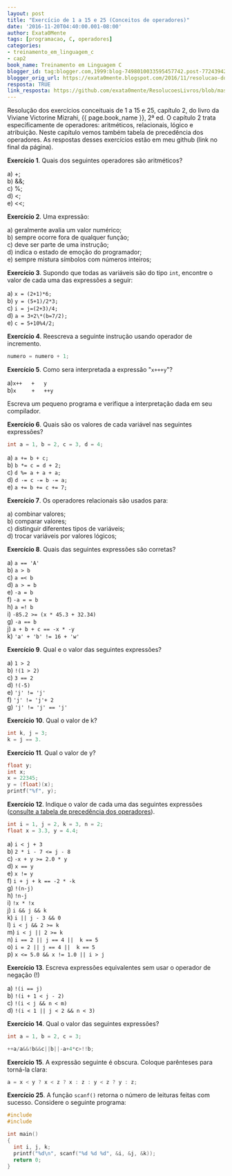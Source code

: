 ```yaml
---
layout: post
title: "Exercício de 1 a 15 e 25 (Conceitos de operadores)"
date: '2016-11-20T04:40:00.001-08:00'
author: Exata0Mente
tags: [programacao, C, operadores]
categories:
- treinamento_em_linguagem_c
- cap2  
book_name: Treinamento em Linguagem C
blogger_id: tag:blogger.com,1999:blog-7498010033595457742.post-7724394280978662700
blogger_orig_url: https://exata0mente.blogspot.com/2016/11/resolucao-dos-exercicios-conceituais-de.html
resposta: TRUE
link_resposta: https://github.com/exata0mente/ResolucoesLivros/blob/master/Programacao/Treinamento_em_Liguagem_C/Cap2/Exercicio1_15_25.c
---
```


Resolução dos exercícios conceituais de 1 a 15 e 25, capítulo 2, do livro da Viviane Victorine Mizrahi, {{ page.book_name }}, 2ª ed.
O capítulo 2 trata especificamente de operadores: aritméticos, relacionais, lógico e atribuição. Neste capítulo
vemos também tabela de precedência dos operadores. As respostas desses exercícios estão em meu github (link no final da página).

**Exercício 1**. Quais dos seguintes operadores são aritméticos?

a) +;  
b) &&;  
c) %;  
d) <;  
e) <<;  

**Exercício 2**. Uma expressão:

a) geralmente avalia um valor numérico;  
b) sempre ocorre fora de qualquer função;  
c) deve ser parte de uma instrução;  
d) indica o estado de emoção do programador;  
e) sempre mistura símbolos com números inteiros;  

**Exercício 3**. Supondo que todas as variáveis são do tipo `int`, encontre o valor de cada uma das expressões a seguir:

a) `x = (2+1)*6;`  
b) `y = (5+1)/2*3;`  
c) `i = j=(2+3)/4;`  
d) `a = 3+2\*(b=7/2);`  
e) `c = 5+10%4/2;`  

**Exercício 4**. Reescreva a seguinte instrução usando operador de incremento.

```c
numero = numero + 1;
```

**Exercício 5**. Como sera interpretada a expressão "`x+++y`"?

a)`x++   +   y`  
b)`x     +   ++y`

Escreva um pequeno programa e verifique a interpretação dada em seu compilador.

**Exercício 6**. Quais são os valores de cada variável nas seguintes expressões?

```c
int a = 1, b = 2, c = 3, d = 4;
```

a) `a += b + c;`  
b) `b *= c = d + 2;`  
c) `d %= a + a + a;`  
d) `d -= c -= b -= a;`  
e) `a += b += c += 7;`  


**Exercício 7**. Os operadores relacionais são usados para:

a) combinar valores;  
b) comparar valores;  
c) distinguir diferentes tipos de variáveis;  
d) trocar variáveis por valores lógicos;  

**Exercício 8**. Quais das seguintes expressões são corretas?

a) `a == 'A'`  
b) `a > b`  
c) `a =< b`  
d) `a > = b`  
e) `-a = b`  
f) `-a = = b`  
h) `a =! b`  
i) `-85.2 >= (x * 45.3 + 32.34)`  
g) `-a == b`  
j) `a + b + c == -x * -y`  
k) `'a' + 'b' != 16 + 'w'`  

**Exercício 9**. Qual e o valor das seguintes expressões?

a) `1 > 2`  
b) `!(1 > 2)`  
c) `3 == 2`  
d) `!(-5)`  
e) `'j' != 'j'`  
f) `'j' != 'j'+ 2`  
g) `'j' != 'j' == 'j'`  

**Exercício 10**. Qual o valor de k?

```c
int k, j = 3;
k = j == 3.
```

**Exercício 11**. Qual o valor de y?

```c
float y;
int x;
x = 22345;
y = (float)(x);
printf("%f", y);
```

**Exercício 12**. Indique o valor de cada uma das seguintes expressões
([consulte a tabela de precedência dos operadores]()).

```c
int i = 1, j = 2, k = 3, n = 2;
float x = 3.3, y = 4.4;
```
a) `i < j + 3`  
b) `2 * i - 7 <= j - 8`  
c) `-x + y >= 2.0 * y`  
d) `x == y`  
e) `x != y`  
f) `i + j + k == -2 * -k`  
g) `!(n-j)`  
h) `!n-j`  
i) `!x * !x`  
j) `i && j && k`  
k) `i || j - 3 && 0`  
l) `i < j && 2 >= k`  
m) `i < j || 2 >= k`  
n) `i == 2 || j == 4 ||  k == 5`  
o) `i = 2 || j == 4 ||  k == 5`  
p) `x <= 5.0 && x != 1.0 || i > j`  

**Exercício 13**. Escreva expressões equivalentes sem usar o operador de negação (!)

a) `!(i == j)`  
b) `!(i + 1 < j - 2)`  
c) `!(i < j && n < m)`  
d) `!(i < 1 || j < 2 && n < 3)`  

**Exercício 14**. Qual o valor das seguintes expressões? 

```c
int a = 1, b = 2, c = 3;

++a/a&&!b&&c||b||-a+4*c>!!b;
```

**Exercício 15**. A expressão seguinte é obscura. Coloque parênteses para torná-la clara: 

```c
a = x < y ? x < z ? x : z : y < z ? y : z;
```

**Exercício 25**. A função `scanf()` retorna o número de leituras feitas com sucesso. Considere o seguinte programa:

```c
#include
#include

int main()
{
  int i, j, k;
  printf("%d\n", scanf("%d %d %d", &i, &j, &k));
  return 0;
}

```
